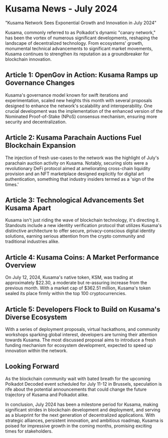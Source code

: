 # Kusama News - July 2024

"Kusama Network Sees Exponential Growth and Innovation in July 2024"

Kusama, commonly referred to as Polkadot's dynamic "canary network," has been the vortex of numerous significant developments, reshaping the landscape of decentralized technology. From ecosystems' growth, monumental technical advancements to significant market movements, Kusama continues to strengthen its reputation as a groundbreaker for blockchain innovation.

## Article 1: OpenGov in Action: Kusama Ramps up Governance Changes

Kusama's governance model known for swift iterations and experimentation, scaled new heights this month with several proposals designed to enhance the network's scalability and interoperability. One crucial development was the implementation of the enhanced version of the Nominated Proof-of-Stake (NPoS) consensus mechanism, ensuring more security and decentralization. 

## Article 2: Kusama Parachain Auctions Fuel Blockchain Expansion

The injection of fresh use-cases to the network was the highlight of July's parachain auction activity on Kusama. Notably, securing slots were a revolutionary DeFi protocol aimed at ameliorating cross-chain liquidity provision and an NFT marketplace designed explicitly for digital art authentication, something that industry insiders termed as a 'sign of the times.'

## Article 3: Technological Advancements Set Kusama Apart

Kusama isn't just riding the wave of blockchain technology, it's directing it. Standouts include a new identity verification protocol that utilizes Kusama's distinctive architecture to offer secure, privacy-conscious digital identity solutions, earning serious attention from the crypto community and traditional industries alike.

## Article 4: Kusama Coins: A Market Performance Overview

On July 12, 2024, Kusama's native token, KSM, was trading at approximately $22.30, a moderate but re-assuring increase from the previous month. With a market cap of $362.51 million, Kusama's token sealed its place firmly within the top 100 cryptocurrencies.

## Article 5: Developers Flock to Build on Kusama's Diverse Ecosystem

With a series of deployment proposals, virtual hackathons, and community workshops sparking global interest, developers are turning their attention towards Kusama. The most discussed proposal aims to introduce a fresh funding mechanism for ecosystem development, expected to speed up innovation within the network.

## Looking Forward

As the blockchain community wait with bated breath for the upcoming Polkadot Decoded event scheduled for July 11-12 in Brussels, speculation is rife about the potential announcements that could change the future trajectory of Kusama and Polkadot alike.

In conclusion, July 2024 has been a milestone period for Kusama, making significant strides in blockchain development and deployment, and serving as a blueprint for the next generation of decentralized applications. With strategic alliances, persistent innovation, and ambitious roadmap, Kusama is poised for impressive growth in the coming months, promising exciting times for stakeholders.